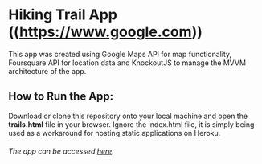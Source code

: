 # Hiking Trail App ((https://www.google.com))

This app was created using Google Maps API for map functionality, Foursquare API for location data and KnockoutJS to manage the MVVM architecture of the app.

## How to Run the App:

Download or clone this repository onto your local machine and open the **trails.html** file in your browser. Ignore the index.html file, it is simply being used as a workaround for hosting static applications on Heroku.

###### The app can be accessed [here](https://hiking-trails.herokuapp.com/).
